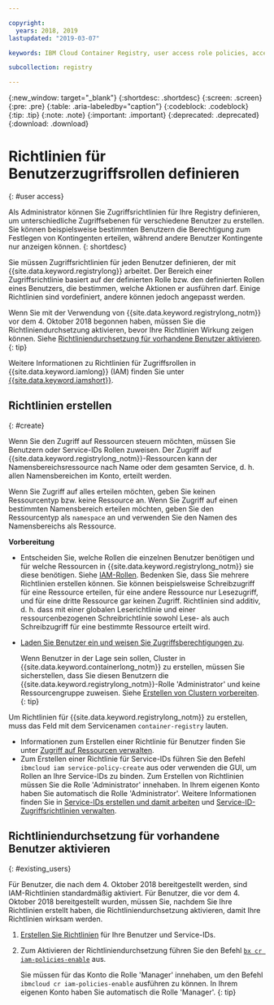 ```yaml
---

copyright:
  years: 2018, 2019
lastupdated: "2019-03-07"

keywords: IBM Cloud Container Registry, user access role policies, access policies, policies, policy enforcement,

subcollection: registry

---
```


{:new_window: target="_blank"}
{:shortdesc: .shortdesc}
{:screen: .screen}
{:pre: .pre}
{:table: .aria-labeledby="caption"}
{:codeblock: .codeblock}
{:tip: .tip}
{:note: .note}
{:important: .important}
{:deprecated: .deprecated}
{:download: .download}

# Richtlinien für Benutzerzugriffsrollen definieren
{: #user access}

Als Administrator können Sie Zugriffsrichtlinien für Ihre Registry definieren, um unterschiedliche Zugriffsebenen für verschiedene Benutzer zu erstellen. Sie können beispielsweise bestimmten Benutzern die Berechtigung zum Festlegen von Kontingenten erteilen, während andere Benutzer Kontingente nur anzeigen können.
{: shortdesc}

Sie müssen Zugriffsrichtlinien für jeden Benutzer definieren, der mit {{site.data.keyword.registrylong}} arbeitet. Der Bereich einer Zugriffsrichtlinie basiert auf der definierten Rolle bzw. den definierten Rollen eines Benutzers, die bestimmen, welche Aktionen er ausführen darf. Einige Richtlinien sind vordefiniert, andere können jedoch angepasst werden.

Wenn Sie mit der Verwendung von {{site.data.keyword.registrylong_notm}} vor dem 4. Oktober 2018 begonnen haben, müssen Sie die Richtliniendurchsetzung aktivieren, bevor Ihre Richtlinien Wirkung zeigen können. Siehe [Richtliniendurchsetzung für vorhandene Benutzer aktivieren](#existing_users).
{: tip}

Weitere Informationen zu Richtlinien für Zugriffsrollen in {{site.data.keyword.iamlong}} (IAM) finden Sie unter [{{site.data.keyword.iamshort}}](/docs/iam?topic=iam-iamoverview#iamoverview).

## Richtlinien erstellen
{: #create}

Wenn Sie den Zugriff auf Ressourcen steuern möchten, müssen Sie Benutzern oder Service-IDs Rollen zuweisen. Der Zugriff auf {{site.data.keyword.registrylong_notm}}-Ressourcen kann der Namensbereichsressource nach Name oder dem gesamten Service, d. h. allen Namensbereichen im Konto, erteilt werden.

Wenn Sie Zugriff auf alles erteilen möchten, geben Sie keinen Ressourcentyp bzw. keine Ressource an. Wenn Sie Zugriff auf einen bestimmten Namensbereich erteilen möchten, geben Sie den Ressourcentyp als `namespace` an und verwenden Sie den Namen des Namensbereichs als Ressource.

**Vorbereitung**

- Entscheiden Sie, welche Rollen die einzelnen Benutzer benötigen und für welche Ressourcen in {{site.data.keyword.registrylong_notm}} sie diese benötigen. Siehe [IAM-Rollen](/docs/services/Registry?topic=registry-iam#iam). Bedenken Sie, dass Sie mehrere Richtlinien erstellen können. Sie können beispielsweise Schreibzugriff für eine Ressource erteilen, für eine andere Ressource nur Lesezugriff, und für eine dritte Ressource gar keinen Zugriff. Richtlinien sind additiv, d. h. dass mit einer globalen Leserichtlinie und einer ressourcenbezogenen Schreibrichtlinie sowohl Lese- als auch Schreibzugriff für eine bestimmte Ressource erteilt wird.

- [Laden Sie Benutzer ein und weisen Sie Zugriffsberechtigungen zu](/docs/iam?topic=iam-iamuserinv#iamuserinv).

  Wenn Benutzer in der Lage sein sollen, Cluster in {{site.data.keyword.containerlong_notm}} zu erstellen, müssen Sie sicherstellen, dass Sie diesen Benutzern die {{site.data.keyword.registrylong_notm}}-Rolle 'Administrator' und keine Ressourcengruppe zuweisen. Siehe [Erstellen von Clustern vorbereiten](/docs/containers?topic=containers-clusters#cluster_prepare).
  {: tip}

Um Richtlinien für {{site.data.keyword.registrylong_notm}} zu erstellen, muss das Feld mit dem Servicenamen `container-registry` lauten.

- Informationen zum Erstellen einer Richtlinie für Benutzer finden Sie unter [Zugriff auf Ressourcen verwalten](/docs/iam?topic=iam-iammanidaccser#iammanidaccser).
- Zum Erstellen einer Richtlinie für Service-IDs führen Sie den Befehl `ibmcloud iam service-policy-create` aus oder verwenden die GUI, um Rollen an Ihre Service-IDs zu binden. Zum Erstellen von Richtlinien müssen Sie die Rolle 'Administrator' innehaben. In Ihrem eigenen Konto haben Sie automatisch die Rolle 'Administrator'. Weitere Informationen finden Sie in [Service-IDs erstellen und damit arbeiten](/docs/iam?topic=iam-serviceids#serviceids) und [Service-ID-Zugriffsrichtlinien verwalten](/docs/iam?topic=iam-serviceidpolicy#serviceidpolicy).

## Richtliniendurchsetzung für vorhandene Benutzer aktivieren
{: #existing_users}

Für Benutzer, die nach dem 4. Oktober 2018 bereitgestellt werden, sind IAM-Richtlinien standardmäßig aktiviert. Für Benutzer, die vor dem 4. Oktober 2018 bereitgestellt wurden, müssen Sie, nachdem Sie Ihre Richtlinien erstellt haben, die Richtliniendurchsetzung aktivieren, damit Ihre Richtlinien wirksam werden.

1. [Erstellen Sie Richtlinien](#create) für Ihre Benutzer und Service-IDs.

2. Zum Aktivieren der Richtliniendurchsetzung führen Sie den Befehl [`bx cr iam-policies-enable`](/docs/services/Registry?topic=container-registry-cli-plugin-containerregcli#bx_cr_iam_policies_enable) aus.

    Sie müssen für das Konto die Rolle 'Manager' innehaben, um den Befehl `ibmcloud cr iam-policies-enable` ausführen zu können. In Ihrem eigenen Konto haben Sie automatisch die Rolle 'Manager'.
    {: tip}

